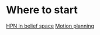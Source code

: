 # Where to start

[HPN in belief space](http://people.csail.mit.edu/tlp/HPNBel.html)
[Motion planning](http://lis.csail.mit.edu/pubs/perez-icra12.pdf)

